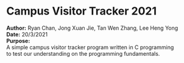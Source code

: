 # Campus Visitor Tracker 2021
**Author:** Ryan Chan, Jong Xuan Jie, Tan Wen Zhang, Lee Heng Yong  
**Date:** 20/3/2021  
**Purpose:**  
A simple campus visitor tracker program written in C programming  
to test our understanding on the programming fundamentals.
